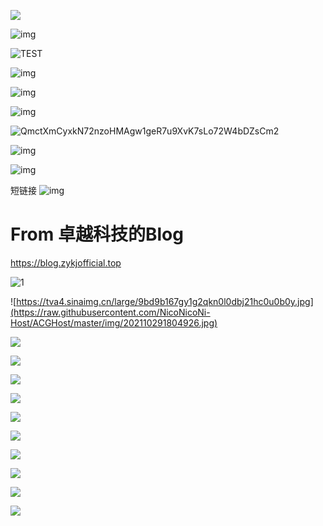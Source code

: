 

![](https://raw.githubusercontent.com/NicoNicoNi-Host/ACGHost/master/img/202110291417336.jpg)

![img](https://raw.githubusercontent.com/NicoNicoNi-Host/ACGHost/master/img/202110291358119.jpg)



![TEST](https://raw.githubusercontent.com/NicoNicoNi-Host/ACGHost/master/img/202110291359298.jpg)



![img](https://raw.githubusercontent.com/NicoNicoNi-Host/ACGHost/master/img/202110291359953.jpg)

![img](https://raw.githubusercontent.com/NicoNicoNi-Host/ACGHost/master/img/202110291359000.jpg)

![img](https://raw.githubusercontent.com/NicoNicoNi-Host/ACGHost/master/img/202110291359865.jpg)

![QmctXmCyxkN72nzoHMAgw1geR7u9XvK7sLo72W4bDZsCm2](https://raw.githubusercontent.com/NicoNicoNi-Host/ACGHost/master/img/202110291422553.jpeg)



![img](https://raw.githubusercontent.com/NicoNicoNi-Host/ACGHost/master/img/202110291418448.jpg)



![img](https://raw.githubusercontent.com/NicoNicoNi-Host/ACGHost/master/img/202110291423694.jpg)

短链接
![img](https://niconicoli.com/ACGHost/img/202110291441703.png)





# From 卓越科技的Blog

https://blog.zykjofficial.top

![1](https://raw.githubusercontent.com/NicoNicoNi-Host/ACGHost/master/img/202110291759879.png)



![https://tva4.sinaimg.cn/large/9bd9b167gy1g2qkn0l0dbj21hc0u0b0y.jpg](https://raw.githubusercontent.com/NicoNicoNi-Host/ACGHost/master/img/202110291804926.jpg)



![](https://raw.githubusercontent.com/NicoNicoNi-Host/ACGHost/master/img/202110291805149.jpg)



![](https://raw.githubusercontent.com/NicoNicoNi-Host/ACGHost/master/img/202110291805964.png)



![](https://raw.githubusercontent.com/NicoNicoNi-Host/ACGHost/master/img/202110291804363.jpg)



![](https://raw.githubusercontent.com/NicoNicoNi-Host/ACGHost/master/img/202110291806435.png)



![](https://raw.githubusercontent.com/NicoNicoNi-Host/ACGHost/master/img/202110291806875.jpg)



![](https://raw.githubusercontent.com/NicoNicoNi-Host/ACGHost/master/img/202110291806678.jpg)

![](https://raw.githubusercontent.com/NicoNicoNi-Host/ACGHost/master/img/202110291803113.png)

![](https://raw.githubusercontent.com/NicoNicoNi-Host/ACGHost/master/img/202110291803137.jpg)

![](https://raw.githubusercontent.com/NicoNicoNi-Host/ACGHost/master/img/202110291803819.jpeg)

![](https://raw.githubusercontent.com/NicoNicoNi-Host/ACGHost/master/img/202110291804021.jpg)







![]()

![]()

![]()

![]()

![]()

![]()

![]()

![]()
